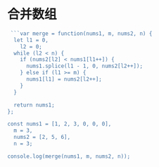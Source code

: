 # 合并数组

```js
 ```var merge = function(nums1, m, nums2, n) {
  let l1 = 0,
    l2 = 0;
  while (l2 < n) {
    if (nums2[l2] < nums1[l1++]) {
      nums1.splice(l1 - 1, 0, nums2[l2++]);
    } else if (l1 >= m) {
      nums1[l1] = nums2[l2++];
    }
  }

  return nums1;
};

const nums1 = [1, 2, 3, 0, 0, 0],
  m = 3,
  nums2 = [2, 5, 6],
  n = 3;

console.log(merge(nums1, m, nums2, n));
